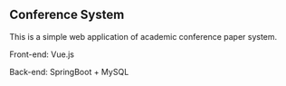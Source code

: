 ## Conference System

This is a simple web application of academic conference paper system.

Front-end: Vue.js

Back-end: SpringBoot + MySQL

